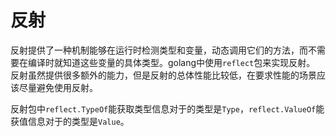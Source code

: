 # 反射

反射提供了一种机制能够在运行时检测类型和变量，动态调用它们的方法，而不需要在编译时就知道这些变量的具体类型。golang中使用`reflect`包来实现反射。
反射虽然提供很多额外的能力，但是反射的总体性能比较低，在要求性能的场景应该尽量避免使用反射。

反射包中`reflect.TypeOf`能获取类型信息对于的类型是`Type`，`reflect.ValueOf`能获值信息对于的类型是`Value`。